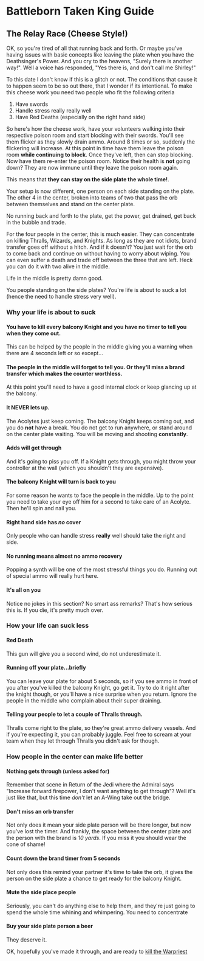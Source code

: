 # Battleborn Taken King Guide
## The Relay Race (Cheese Style!)

OK, so you're tired of all that running back and forth.  Or maybe you've having issues with basic concepts like leaving the plate when you have the Deathsinger's Power.  And you cry to the heavens, "Surely there is another way!".  Well a voice has responded, "Yes there is, and don't call me Shirley!"

To this date I don't know if this is a glitch or not.  The conditions that cause it to happen seem to be so out there, that I wonder if its intentional. To make this cheese work you need two people who fit the following criteria
1. Have swords
2. Handle stress really really well
3. Have Red Deaths (especially on the right hand side)

So here's how the cheese work, have your volunteers walking into their respective poison room and start blocking with their swords.  You'll see them flicker as they slowly drain ammo.  Around 8 times or so, suddenly the flickering will increase.  At this point in time have them leave the poison room **while continuing to block**.  Once they've left, then can stop blocking.  Now have them re-enter the poison room.  Notice their health is **not** going down? They are now immune until they leave the poison room again.

This means that **they can stay on the side plate the whole time!**.

Your setup is now different, one person on each side standing on the plate. The other 4 in the center, broken into teams of two that pass the orb between themselves and stand on the center plate.

No running back and forth to the plate, get the power, get drained, get back in the bubble and trade.  

For the four people in the center, this is much easier.  They can concentrate on killing Thralls, Wizards, and Knights. As long as they are not idiots, brand transfer goes off without a hitch.  And if it doesn't?  You just wait for the orb to come back and continue on without having to worry about wiping.  You can even suffer a death and trade off between the three that are left.  Heck you can do it with two alive in the middle.

Life in the middle is pretty damn good.

You people standing on the side plates?  You're life is about to suck a lot (hence the need to handle stress very well).

### Why your life is about to suck
#### You have to kill every balcony Knight and you have no timer to tell you when they come out.
This can be helped by the people in the middle giving you a warning when there are 4 seconds left or so except...
#### The people in the middle will forget to tell you.  Or they'll miss a brand transfer which makes the counter worthless.
At this point you'll need to have a good internal clock or keep glancing up at the balcony.
#### It NEVER lets up.  
The Acolytes just keep coming.  The balcony Knight keeps coming out, and you do **not** have a break.  You do not get to run anywhere, or stand around on the center plate waiting.  You will be moving and shooting **constantly**.
#### Adds will get through
And it's going to piss you off.  If a Knight gets through, you might throw your controller at the wall (which you shouldn't they are expensive).
#### The balcony Knight will turn is back to you
For some reason he wants to face the people in the middle.  Up to the point you need to take your eye off him for a second to take care of an Acolyte.  Then he'll spin and nail you.
#### Right hand side has *no* cover
Only people who can handle stress **really** well should take the right and side.
#### No running means almost no ammo recovery
Popping a synth will be one of the most stressful things you do.  Running out of special ammo will really hurt here.
#### It's all on you
Notice no jokes in this section?  No smart ass remarks? That's how serious this is.  If you die, it's pretty much over.

### How your life can suck less
#### Red Death
This gun will give you a second wind, do not underestimate it.
#### Running off your plate...briefly
You can leave your plate for about 5 seconds, so if you see ammo in front of you after you've killed the balcony Knight, go get it.  Try to do it right after the knight though, or you'll have a nice surprise when you return.  Ignore the people in the middle who complain about their super draining.
#### Telling your people to let a couple of Thralls through.
Thralls come right to the plate, so they're great ammo delivery vessels.  And if you're expecting it, you can probably juggle. Feel free to scream at your team when they let through Thralls you didn't ask for though.

### How people in the center can make life better
#### Nothing gets through (unless asked for)
Remember that scene in Return of the Jedi where the Admiral says "Increase forward firepower, I don't want anything to get through"?  Well it's just like that, but this time *don't* let an A-Wing take out the bridge.

#### Don't miss an orb transfer
Not only does it mean your side plate person will be there longer, but now you've lost the timer.  And frankly, the space between the center plate and the person with the brand is *10 yards*.  If you miss it you should wear the cone of shame!

#### Count down the brand timer from 5 seconds
Not only does this remind your partner it's time to take the orb, it gives the person on the side plate a chance to get ready for the balcony Knight.

#### Mute the side place people
Seriously, you can't do anything else to help them, and they're just going to spend the whole time whining and whimpering.  You need to concentrate

#### Buy your side plate person a beer
They deserve it.

OK, hopefully you've made it through, and are ready to [kill the Warpriest](./warpriest)
